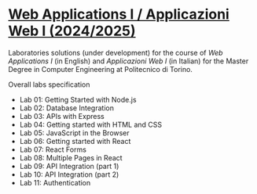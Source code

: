 # [Web Applications I / Applicazioni Web I (2024/2025)](https://github.com/polito-webapp1)

Laboratories solutions (under development) for the course of _Web Applications I_ (in English) and _Applicazioni Web I_ (in Italian) for the Master Degree in Computer Engineering at Politecnico di Torino.

Overall labs specification

- Lab 01: Getting Started with Node.js
- Lab 02: Database Integration
- Lab 03: APIs with Express
- Lab 04: Getting started with HTML and CSS
- Lab 05: JavaScript in the Browser
- Lab 06: Getting started with React
- Lab 07: React Forms
- Lab 08: Multiple Pages in React
- Lab 09: API Integration (part 1)
- Lab 10: API Integration (part 2)
- Lab 11: Authentication
